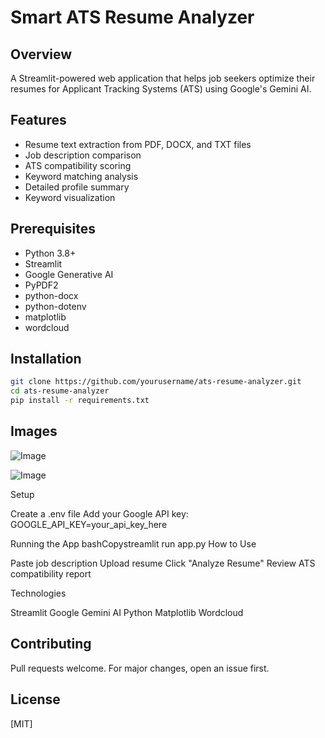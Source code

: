 # Smart ATS Resume Analyzer

## Overview
A Streamlit-powered web application that helps job seekers optimize their resumes for Applicant Tracking Systems (ATS) using Google's Gemini AI.

## Features
- Resume text extraction from PDF, DOCX, and TXT files
- Job description comparison
- ATS compatibility scoring
- Keyword matching analysis
- Detailed profile summary
- Keyword visualization

## Prerequisites

- Python 3.8+
- Streamlit
- Google Generative AI
- PyPDF2
- python-docx
- python-dotenv
- matplotlib
- wordcloud

## Installation
```bash
git clone https://github.com/yourusername/ats-resume-analyzer.git
cd ats-resume-analyzer
pip install -r requirements.txt
```



## Images

![Image](https://github.com/user-attachments/assets/d635f16a-1081-4102-b758-563f9c038b9d)

![Image](https://github.com/user-attachments/assets/4c9d1882-ccc3-4247-b8ee-13175388a1ce)



Setup

Create a .env file
Add your Google API key: GOOGLE_API_KEY=your_api_key_here

Running the App
bashCopystreamlit run app.py
How to Use

Paste job description
Upload resume
Click "Analyze Resume"
Review ATS compatibility report

Technologies

Streamlit
Google Gemini AI
Python
Matplotlib
Wordcloud

## Contributing

Pull requests welcome. For major changes, open an issue first.

## License
[MIT]




